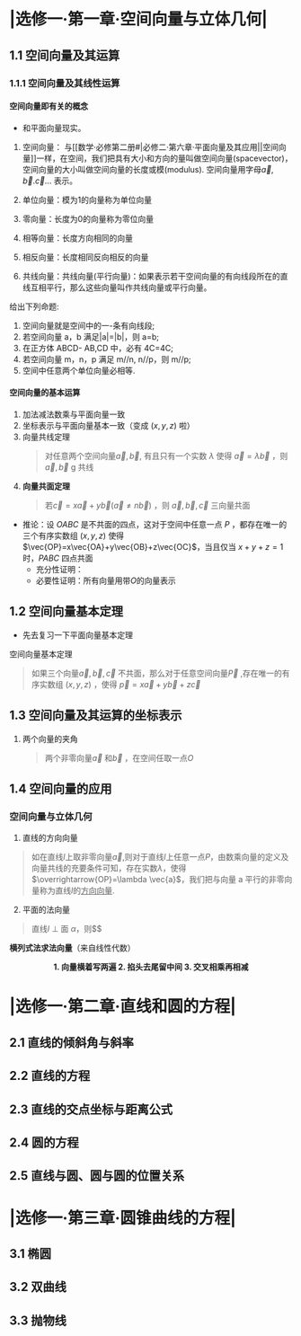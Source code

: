 <!--立体几何进阶-->

# |选修一·第一章·空间向量与立体几何|

## 1.1 空间向量及其运算

### 1.1.1 空间向量及其线性运算

#### 空间向量即有关的概念

- 和平面向量现实。

1. 空间向量：
   与[[数学·必修第二册#|必修二·第六章·平面向量及其应用||空间向量]]一样，在空间，我们把具有大小和方向的量叫做空间向量(spacevector)，空间向量的大小叫做空间向量的长度或模(modulus). 空间向量用字母$\vec{a},\vec{b}.\vec{c}...$ 表示。

2. 单位向量：模为$1$的向量称为单位向量
3. 零向量：长度为$0$的向量称为零位向量
4. 相等向量：长度方向相同的向量
5. 相反向量：长度相同反向相反的向量
6. 共线向量：共线向量(平行向量)：如果表示若干空间向量的有向线段所在的直线互相平行，那么这些向量叫作共线向量或平行向量。

给出下列命题:

1. 空间向量就是空间中的一-条有向线段;
2. 若空间向量 a，b 满足|a|=|b|，则 a=b;
3. 在正方体 ABCD- AB,CD 中，必有 4C=4C;
4. 若空间向量 m，n，p 满足 m//n, n//p，则 m//p;
5. 空间中任意两个单位向量必相等.

#### 空间向量的基本运算

1. 加法减法数乘与平面向量一致
2. 坐标表示与平面向量基本一致（变成 $(x,y,z)$ 啦）
3. 向量共线定理
   > 对任意两个空间向量$\vec{a},\vec{b},$ 有且只有一个实数 $\lambda$ 使得 $\vec{a} = \lambda \vec{b}$ ，则$\vec{a},\vec{b}$ g 共线
4. **向量共面定理**
   > 若$\vec{c}=x\vec{a} + y\vec{b}(\vec{a} \neq n\vec{b})$ ，则 $\vec{a},\vec{b},\vec{c}$ 三向量共面

- 推论：设 $OABC$ 是不共面的四点，这对于空间中任意一点 $P$ ，都存在唯一的三个有序实数组 $(x,y,z)$ 使得$\vec{OP}=x\vec{OA}+y\vec{OB}+z\vec{OC}$，当且仅当 $x+y+z=1$ 时，$PABC$ 四点共面
  - 充分性证明：
  - 必要性证明：所有向量用带$O$的向量表示

## 1.2 空间向量基本定理

- 先去复习一下平面向量基本定理

空间向量基本定理

> 如果三个向量$\vec{a},\vec{b},\vec{c}$ 不共面，那么对于任意空间向量$\vec{P}$ ,存在唯一的有序实数组 $(x,y,z)$ ，使得 $\vec{p}=x\vec{a}+y\vec{b}+z\vec{c}$

## 1.3 空间向量及其运算的坐标表示

1. 两个向量的夹角
   > 两个非零向量$\vec{a}$ 和$\vec{b}$ ，在空间任取一点$O$

## 1.4 空间向量的应用

### 空间向量与立体几何

1. 直线的方向向量

> 如在直线$l$上取非零向量$\vec{a}$,则对于直线$l$上任意一点$P$，由数乘向量的定义及向量共线的充要条件可知，存在实数$\lambda$，使得$\overrightarrow{OP}=\lambda \vec{a}$，我们把与向量 a 平行的非零向量称为直线$l$的<u>方向向量</u>.

2. 平面的法向量

> 直线$l$ $\perp$ 面 $\alpha$，则$$

**横列式法求法向量**（来自线性代数）

<center><strong>1. 向量横着写两遍
2. 掐头去尾留中间
3. 交叉相乘再相减</strong></center>

<!--解析几何开始-->

# |选修一·第二章·直线和圆的方程|

## 2.1 直线的倾斜角与斜率

## 2.2 直线的方程

## 2.3 直线的交点坐标与距离公式

## 2.4 圆的方程

## 2.5 直线与圆、圆与圆的位置关系

# |选修一·第三章·圆锥曲线的方程|

## 3.1 椭圆

## 3.2 双曲线

## 3.3 抛物线
